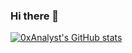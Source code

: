 ### Hi there 👋

[![0xAnalyst's GitHub stats](https://github-readme-stats.vercel.app/api?username=0xAnalyst)](https://github.com/0xAnalyst/github-readme-stats?show_icons=true&theme=dark)
